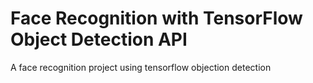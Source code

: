 # Face Recognition with TensorFlow Object Detection API
A face recognition project using tensorflow objection detection 
